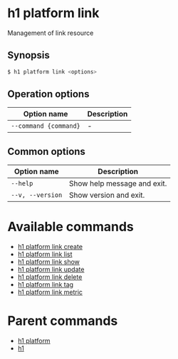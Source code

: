 
# h1 platform link

Management of link resource

## Synopsis

```bash
$ h1 platform link <options>
```

## Operation options

| Option name               | Description |
| ------------------------- | ----------- |
| ```--command {command}``` | -           |

## Common options

| Option name          | Description                 |
| -------------------- | --------------------------- |
| ```--help```         | Show help message and exit. |
| ```--v, --version``` | Show version and exit.      |

# Available commands

* [h1 platform link create](./create/README.md)
* [h1 platform link list](./list/README.md)
* [h1 platform link show](./show/README.md)
* [h1 platform link update](./update/README.md)
* [h1 platform link delete](./delete/README.md)
* [h1 platform link tag](./tag/README.md)
* [h1 platform link metric](./metric/README.md)

# Parent commands

* [h1 platform](./../README.md)
* [h1](./../../README.md)
